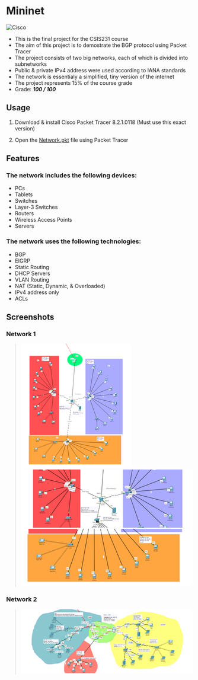 # Mininet

![Cisco](https://img.shields.io/badge/cisco-%23049fd9.svg?style=for-the-badge&logo=cisco&logoColor=black)


- This is the final project for the CSIS231 course
- The aim of this project is to demostrate the BGP protocol using Packet Tracer
- The project consists of two big networks, each of which is divided into subnetworks
- Public & private IPv4 address were used according to IANA standards
- The network is essentialy a simplified, tiny version of the internet
- The project represents 15% of the course grade
- Grade: _**100 / 100**_

## Usage

1. Download & install Cisco Packet Tracer 8.2.1.0118 (Must use this exact version)

2. Open the [Network.pkt](Network.pkt) file using Packet Tracer 

## Features

### The network includes the following devices:
- PCs
- Tablets
- Switches
- Layer-3 Switches
- Routers
- Wireless Access Points
- Servers


### The network uses the following technologies:
- BGP
- EIGRP
- Static Routing
- DHCP Servers
- VLAN Routing
- NAT (Static, Dynamic, & Overloaded)
- IPv4 address only
- ACLs

## Screenshots

### Network 1
> ![Mininet](../images/pk1.1.png)
> ![Mininet](../images/pkt1.2.png)
> ![Mininet](../images/pkt1.3.png)

### Network 2
> ![Mininet](../images/pkt2.1.png)
